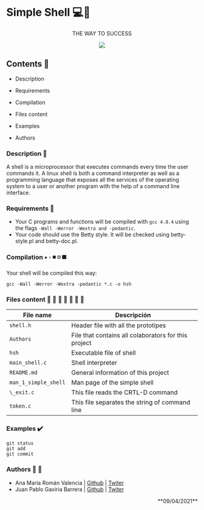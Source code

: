 # Simple Shell 💻📡

<div align="center">

<p>THE WAY TO SUCCESS</p>

<img src= "https://miro.medium.com/max/1204/1*5w2fOfCVL5FdK7oYDJgIHg.png" >

</div>

## Contents 📄

- Description

- Requirements

- Compilation

- Files content

- Examples

- Authors

### Description 📑

A shell is a microprocessor that executes commands every time the user commands it. A linux shell is both a command interpreter as well as a programming language that exposes all the services of the operating system to a user or another program with the help of a command line interface.

### Requirements 📣

- Your C programs and functions will be compiled with `gcc 4.8.4` using the flags `-Wall -Werror -Wextra and -pedantic`.
- Your code should use the Betty style. It will be checked using betty-style.pl and betty-doc.pl.

### Compilation ▪️ ▫️ ◾ ◽ ◼️

Your shell will be compiled this way:

```
gcc -Wall -Werror -Wextra -pedantic *.c -o hsh
```

### Files content 📕 📗 📘 📙 📓 📔 📒

| File name            | Descripción                                          |
| -------------------- | ---------------------------------------------------- |
| `shell.h`            | Header file with all the prototipes                  |
| `Authors`            | File that contains all colaborators for this project |
| `hsh`                | Executable file of shell                             |
| `main_shell.c`       | Shell interpreter                                    |
| `README.md`          | General information of this project                  |
| `man_1_simple_shell` | Man page of the simple shell                         |
| `\_exit.c`           | This file reads the CRTL-D command                   |
| `token.c`            | This file separates the string of command line       |

### Examples ✔️

```
git status
git add
git commit
```

### Authors 👩 👦

- Ana María Román Valencia | [Github](https://github.com/anamariaroman) | [Twiter](https://twitter.com/AnaMari77939013)
- Juan Pablo Gaviria Barrera | [Github](https://github.com/Juanpagab99) | [Twiter](https://twitter.com/JuanPab27132211)

<div dir="rtl">**09/04/2021**</div>
